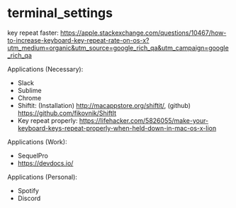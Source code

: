 # terminal_settings

key repeat faster: https://apple.stackexchange.com/questions/10467/how-to-increase-keyboard-key-repeat-rate-on-os-x?utm_medium=organic&utm_source=google_rich_qa&utm_campaign=google_rich_qa

Applications (Necessary):
* Slack
* Sublime
* Chrome
* Shiftit: (Installation) http://macappstore.org/shiftit/, (github) https://github.com/fikovnik/ShiftIt
* Key repeat properly: https://lifehacker.com/5826055/make-your-keyboard-keys-repeat-properly-when-held-down-in-mac-os-x-lion

Applications (Work):
* SequelPro
* https://devdocs.io/

Applications (Personal):
* Spotify
* Discord

